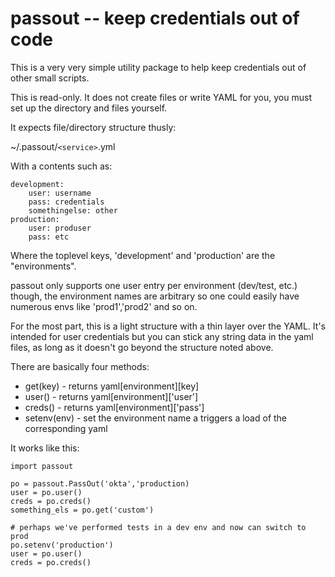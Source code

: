 passout -- keep credentials out of code
====================================

This is a very very simple utility package to help keep credentials out of other small scripts.

This is read-only. It does not create files or write YAML for you, you must set up the directory and files yourself.

It expects file/directory structure thusly:

~/.passout/`<service>`.yml

With a contents such as:

    development:
        user: username
        pass: credentials
        somethingelse: other
    production:
        user: produser
        pass: etc

Where the toplevel keys, 'development' and 'production' are the "environments".

passout only supports one user entry per environment (dev/test, etc.) though, the environment names are arbitrary so
one could easily have numerous envs like 'prod1','prod2' and so on.

For the most part, this is a light structure with a thin layer over the YAML. It's intended for user credentials but you
can stick any string data in the yaml files, as long as it doesn't go beyond the structure noted above.

There are basically four methods:

* get(key) - returns yaml[environment][key]
* user() - returns yaml[environment]['user']
* creds() - returns yaml[environment]['pass']
* setenv(env) - set the environment name a triggers a load of the corresponding yaml

It works like this:


    import passout

    po = passout.PassOut('okta','production)
    user = po.user()
    creds = po.creds()
    something_els = po.get('custom')

    # perhaps we've performed tests in a dev env and now can switch to prod
    po.setenv('production')
    user = po.user()
    creds = po.creds()

